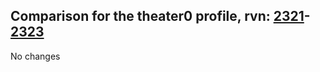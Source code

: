## Comparison for the theater0 profile, rvn: [2321](https://github.com/PRO100KatYT/FortniteProfileRevisions/tree/main/profiles/theater0/2321%20theater0.json)-[2323](https://github.com/PRO100KatYT/FortniteProfileRevisions/tree/main/profiles/theater0/2323%20theater0.json)

No changes
